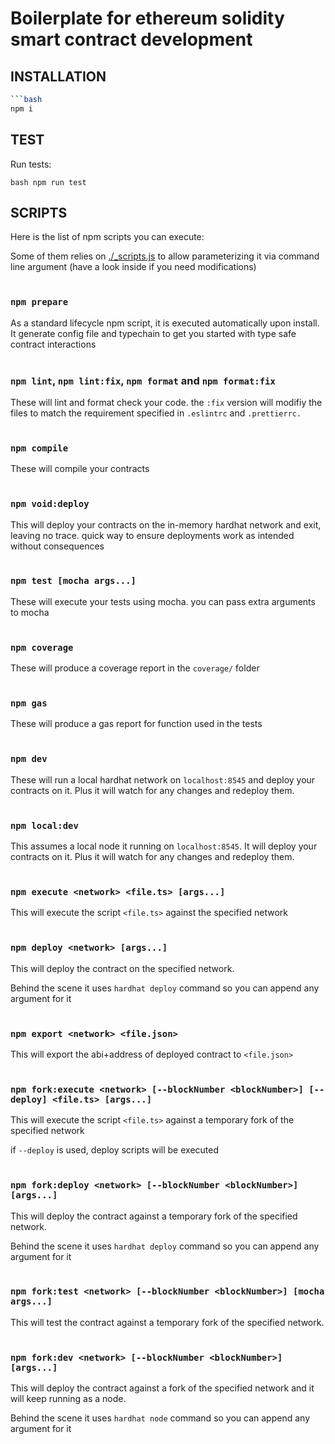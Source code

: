 # Boilerplate for ethereum solidity smart contract development

## INSTALLATION

```bash
```bash
npm i
```

## TEST

Run tests:

```bash npm run test ```

## SCRIPTS

Here is the list of npm scripts you can execute:

Some of them relies on [./\_scripts.js](./_scripts.js) to allow parameterizing it via command line argument (have a look inside if you need modifications)
<br/><br/>

### `npm prepare`

As a standard lifecycle npm script, it is executed automatically upon install. It generate config file and typechain to get you started with type safe contract interactions
<br/><br/>

### `npm lint`, `npm lint:fix`, `npm format` and `npm format:fix`

These will lint and format check your code. the `:fix` version will modifiy the files to match the requirement specified in `.eslintrc` and `.prettierrc.`
<br/><br/>

### `npm compile`

These will compile your contracts
<br/><br/>

### `npm void:deploy`

This will deploy your contracts on the in-memory hardhat network and exit, leaving no trace. quick way to ensure deployments work as intended without consequences
<br/><br/>

### `npm test [mocha args...]`

These will execute your tests using mocha. you can pass extra arguments to mocha
<br/><br/>

### `npm coverage`

These will produce a coverage report in the `coverage/` folder
<br/><br/>

### `npm gas`

These will produce a gas report for function used in the tests
<br/><br/>

### `npm dev`

These will run a local hardhat network on `localhost:8545` and deploy your contracts on it. Plus it will watch for any changes and redeploy them.
<br/><br/>

### `npm local:dev`

This assumes a local node it running on `localhost:8545`. It will deploy your contracts on it. Plus it will watch for any changes and redeploy them.
<br/><br/>

### `npm execute <network> <file.ts> [args...]`

This will execute the script `<file.ts>` against the specified network
<br/><br/>

### `npm deploy <network> [args...]`

This will deploy the contract on the specified network.

Behind the scene it uses `hardhat deploy` command so you can append any argument for it
<br/><br/>

### `npm export <network> <file.json>`

This will export the abi+address of deployed contract to `<file.json>`
<br/><br/>

### `npm fork:execute <network> [--blockNumber <blockNumber>] [--deploy] <file.ts> [args...]`

This will execute the script `<file.ts>` against a temporary fork of the specified network

if `--deploy` is used, deploy scripts will be executed
<br/><br/>

### `npm fork:deploy <network> [--blockNumber <blockNumber>] [args...]`

This will deploy the contract against a temporary fork of the specified network.

Behind the scene it uses `hardhat deploy` command so you can append any argument for it
<br/><br/>

### `npm fork:test <network> [--blockNumber <blockNumber>] [mocha args...]`

This will test the contract against a temporary fork of the specified network.
<br/><br/>

### `npm fork:dev <network> [--blockNumber <blockNumber>] [args...]`

This will deploy the contract against a fork of the specified network and it will keep running as a node.

Behind the scene it uses `hardhat node` command so you can append any argument for it

